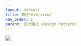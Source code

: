 ```yaml
---
layout: default
title: 概述(Overview)
nav_order: 2
parent: 设计模式（Design Pattern）
---
```


![](http://edrawcloudpubliccn.oss-cn-shenzhen.aliyuncs.com/viewer/self/1059758/share/2022-5-10/1652153096/main.svg)
